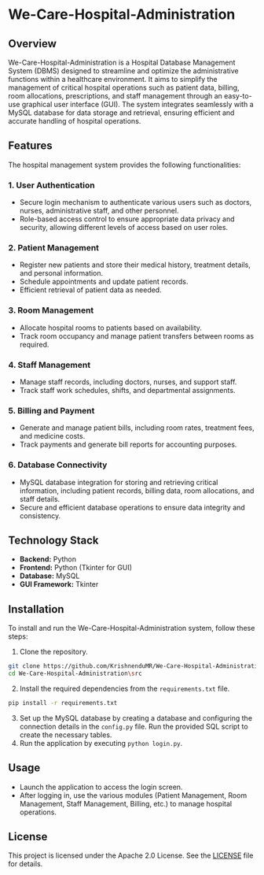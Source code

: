 # We-Care-Hospital-Administration

## Overview
We-Care-Hospital-Administration is a Hospital Database Management System (DBMS) designed to streamline and optimize the administrative functions within a healthcare environment. It aims to simplify the management of critical hospital operations such as patient data, billing, room allocations, prescriptions, and staff management through an easy-to-use graphical user interface (GUI). The system integrates seamlessly with a MySQL database for data storage and retrieval, ensuring efficient and accurate handling of hospital operations.

## Features
The hospital management system provides the following functionalities:

### 1. **User Authentication**
- Secure login mechanism to authenticate various users such as doctors, nurses, administrative staff, and other personnel.
- Role-based access control to ensure appropriate data privacy and security, allowing different levels of access based on user roles.

### 2. **Patient Management**
- Register new patients and store their medical history, treatment details, and personal information.
- Schedule appointments and update patient records.
- Efficient retrieval of patient data as needed.

### 3. **Room Management**
- Allocate hospital rooms to patients based on availability.
- Track room occupancy and manage patient transfers between rooms as required.

### 4. **Staff Management**
- Manage staff records, including doctors, nurses, and support staff.
- Track staff work schedules, shifts, and departmental assignments.

### 5. **Billing and Payment**
- Generate and manage patient bills, including room rates, treatment fees, and medicine costs.
- Track payments and generate bill reports for accounting purposes.

### 6. **Database Connectivity**
- MySQL database integration for storing and retrieving critical information, including patient records, billing data, room allocations, and staff details.
- Secure and efficient database operations to ensure data integrity and consistency.

## Technology Stack
- **Backend:** Python
- **Frontend:** Python (Tkinter for GUI)
- **Database:** MySQL
- **GUI Framework:** Tkinter

## Installation
To install and run the We-Care-Hospital-Administration system, follow these steps:

1. Clone the repository.
```bash
git clone https://github.com/KrishnenduMR/We-Care-Hospital-Administration.git
cd We-Care-Hospital-Administration\src
```
2. Install the required dependencies from the `requirements.txt` file.
```bash
pip install -r requirements.txt
```
3. Set up the MySQL database by creating a database and configuring the connection details in the `config.py` file. Run the provided SQL script to create the necessary tables.
4. Run the application by executing `python login.py`.

## Usage
- Launch the application to access the login screen.
- After logging in, use the various modules (Patient Management, Room Management, Staff Management, Billing, etc.) to manage hospital operations.

## License
This project is licensed under the Apache 2.0 License. See the [LICENSE](LICENSE) file for details.
